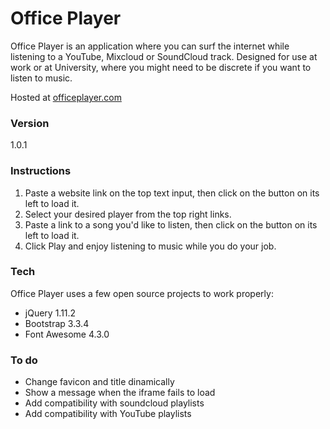 # Office Player

Office Player is an application where you can surf the internet while listening to a YouTube, Mixcloud or SoundCloud track. Designed for use at work or at University, where you might need to be discrete if you want to listen to music.

Hosted at [officeplayer.com](http://www.officeplayer.com "Office Player")

### Version
1.0.1

### Instructions

 1. Paste a website link on the top text input, then click on the button on its left to load it.
 2. Select your desired player from the top right links.
 3. Paste a link to a song you'd like to listen, then click on the button on its left to load it.
 4. Click Play and enjoy listening to music while you do your job.

### Tech

Office Player uses a few open source projects to work properly:

* jQuery 1.11.2
* Bootstrap 3.3.4
* Font Awesome 4.3.0

### To do

 - Change favicon and title dinamically
 - Show a message when the iframe fails to load
 - Add compatibility with soundcloud playlists
 - Add compatibility with YouTube playlists
